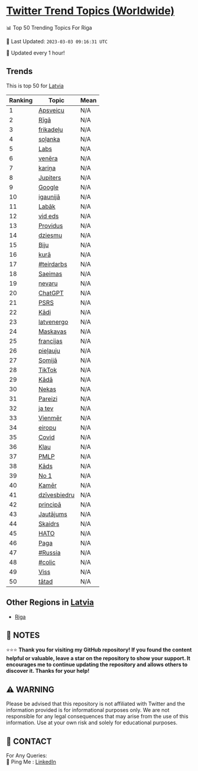 [Twitter Trend Topics (Worldwide)](https://github.com/ErcinDedeoglu/Twitter-Trend-Topics)
==========


📊 Top 50 Trending Topics For Riga

📆 Last Updated: `2023-03-03 09:16:31 UTC`

🔧 Updated every 1 hour!


## Trends

This is top 50 for [Latvia](</Latvia>)

| Ranking | Topic | Mean |
| ------- | ------------ | ------------ |
| 1 | [Apsveicu](http://twitter.com/search?q=Apsveicu) | N/A |
| 2 | [Rīgā](http://twitter.com/search?q=R%c4%abg%c4%81) | N/A |
| 3 | [frikadeļu](http://twitter.com/search?q=frikade%c4%bcu) | N/A |
| 4 | [soļanka](http://twitter.com/search?q=so%c4%bcanka) | N/A |
| 5 | [Labs](http://twitter.com/search?q=Labs) | N/A |
| 6 | [venēra](http://twitter.com/search?q=ven%c4%93ra) | N/A |
| 7 | [kariņa](http://twitter.com/search?q=kari%c5%86a) | N/A |
| 8 | [Jupiters](http://twitter.com/search?q=Jupiters) | N/A |
| 9 | [Google](http://twitter.com/search?q=Google) | N/A |
| 10 | [igaunijā](http://twitter.com/search?q=igaunij%c4%81) | N/A |
| 11 | [Labāk](http://twitter.com/search?q=Lab%c4%81k) | N/A |
| 12 | [vid eds](http://twitter.com/search?q=vid+eds) | N/A |
| 13 | [Providus](http://twitter.com/search?q=Providus) | N/A |
| 14 | [dziesmu](http://twitter.com/search?q=dziesmu) | N/A |
| 15 | [Biju](http://twitter.com/search?q=Biju) | N/A |
| 16 | [kurā](http://twitter.com/search?q=kur%c4%81) | N/A |
| 17 | [#teirdarbs](http://twitter.com/search?q=%23teirdarbs) | N/A |
| 18 | [Saeimas](http://twitter.com/search?q=Saeimas) | N/A |
| 19 | [nevaru](http://twitter.com/search?q=nevaru) | N/A |
| 20 | [ChatGPT](http://twitter.com/search?q=ChatGPT) | N/A |
| 21 | [PSRS](http://twitter.com/search?q=PSRS) | N/A |
| 22 | [Kādi](http://twitter.com/search?q=K%c4%81di) | N/A |
| 23 | [latvenergo](http://twitter.com/search?q=latvenergo) | N/A |
| 24 | [Maskavas](http://twitter.com/search?q=Maskavas) | N/A |
| 25 | [francijas](http://twitter.com/search?q=francijas) | N/A |
| 26 | [pieļauju](http://twitter.com/search?q=pie%c4%bcauju) | N/A |
| 27 | [Somijā](http://twitter.com/search?q=Somij%c4%81) | N/A |
| 28 | [TikTok](http://twitter.com/search?q=TikTok) | N/A |
| 29 | [Kādā](http://twitter.com/search?q=K%c4%81d%c4%81) | N/A |
| 30 | [Nekas](http://twitter.com/search?q=Nekas) | N/A |
| 31 | [Pareizi](http://twitter.com/search?q=Pareizi) | N/A |
| 32 | [ja tev](http://twitter.com/search?q=ja+tev) | N/A |
| 33 | [Vienmēr](http://twitter.com/search?q=Vienm%c4%93r) | N/A |
| 34 | [eiropu](http://twitter.com/search?q=eiropu) | N/A |
| 35 | [Covid](http://twitter.com/search?q=Covid) | N/A |
| 36 | [Klau](http://twitter.com/search?q=Klau) | N/A |
| 37 | [PMLP](http://twitter.com/search?q=PMLP) | N/A |
| 38 | [Kāds](http://twitter.com/search?q=K%c4%81ds) | N/A |
| 39 | [No 1](http://twitter.com/search?q=No+1) | N/A |
| 40 | [Kamēr](http://twitter.com/search?q=Kam%c4%93r) | N/A |
| 41 | [dzīvesbiedru](http://twitter.com/search?q=dz%c4%abvesbiedru) | N/A |
| 42 | [principā](http://twitter.com/search?q=princip%c4%81) | N/A |
| 43 | [Jautājums](http://twitter.com/search?q=Jaut%c4%81jums) | N/A |
| 44 | [Skaidrs](http://twitter.com/search?q=Skaidrs) | N/A |
| 45 | [НАТО](http://twitter.com/search?q=%d0%9d%d0%90%d0%a2%d0%9e) | N/A |
| 46 | [Paga](http://twitter.com/search?q=Paga) | N/A |
| 47 | [#Russia](http://twitter.com/search?q=%23Russia) | N/A |
| 48 | [#colic](http://twitter.com/search?q=%23colic) | N/A |
| 49 | [Viss](http://twitter.com/search?q=Viss) | N/A |
| 50 | [tātad](http://twitter.com/search?q=t%c4%81tad) | N/A |



## Other Regions in [Latvia](</Latvia>)

* [Riga](</Latvia/Riga.md>)



## 📝 NOTES

⭐⭐⭐ **Thank you for visiting my GitHub repository! If you found the content helpful or valuable, leave a star on the repository to show your support. It encourages me to continue updating the repository and allows others to discover it. Thanks for your help!**


## ⚠️ WARNING

Please be advised that this repository is not affiliated with Twitter and the information provided is for informational purposes only. We are not responsible for any legal consequences that may arise from the use of this information. Use at your own risk and solely for educational purposes.


## 📨 CONTACT

 For Any Queries:  
            🏓 Ping Me : [LinkedIn](https://www.linkedin.com/in/ercindedeoglu/)
